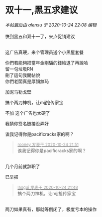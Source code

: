 # 双十一,黑五求建议


<i class="pstatus"> 本帖最后由 alenxu 于 2020-10-24 22:08 编辑 </i><br />
<br />
快到黑五和双十一了，来点促销建议<br />
<br />


这广告真硬，来个管理员送个小黑屋套餐

你們若能夠把當年金剛騙的錢給退了再說哈 <br />
留一句垃圾RN<br />
刪了這句我開帖說 <br />
你們老闆真是厚顏無恥

加泥马勒戈壁

搞个两刀神机，让mjj抢传家宝

不加 这个广告也太硬了

我猜你签名链接没弄好

诶我记得你是pacificracks家的啊？

<div class="quote"><blockquote><font size="2"><a href="https://www.hostloc.com/forum.php?mod=redirect&amp;goto=findpost&amp;pid=9349715&amp;ptid=758250" target="_blank"><font color="#999999">rooney 发表于 2020-10-24 21:51</font></a></font><br />
诶我记得你是pacificracks家的啊？</blockquote></div><br />
几个月前就辞职了

已举报

<div class="quote"><blockquote><font size="2"><a href="https://www.hostloc.com/forum.php?mod=redirect&amp;goto=findpost&amp;pid=9349698&amp;ptid=758250" target="_blank"><font color="#999999">laogui 发表于 2020-10-24 21:48</font></a></font><br />
搞个两刀神机，让mjj抢传家宝</blockquote></div><br />
两刀如果真有，那就等倒闭了，极度亏本的操作
